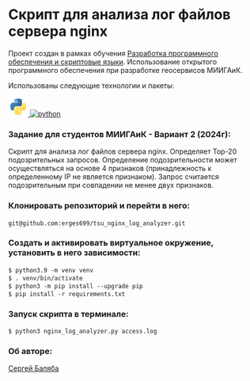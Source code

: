 # Скрипт для анализа лог файлов сервера nginx
Проект создан в рамках обучения <a href="https://moodle.tsu.ru/course/view.php?id=22106" target="_blank" rel="noreferrer">Разработка программного обеспечения и скриптовые языки</a>. Использование открытого программного обеспечения при разработке геосервисов МИИГАиК.

Использованы следующие технологии и пакеты:
<p align="left"> 
<a href="https://www.python.org" target="_blank" rel="noreferrer"> <img src="https://raw.githubusercontent.com/devicons/devicon/master/icons/python/python-original.svg" alt="python" width="40" height="40"> </a>
<a href="https://tqdm.github.io" target="_blank" rel="noreferrer"> <img src="https://tqdm.github.io/img/logo-trans.gif" alt="python" width="40" height="40"> </a>
</p>

<h3 align="left">Задание для студентов МИИГАиК - Вариант 2 (2024г):</h3>
Скрипт для анализа лог файлов сервера nginx. Определяет Top-20 подозрительных запросов.
Определение подозрительности может осуществляться на основе 4 признаков (принадлежность к определенному IP не является признаком). Запрос считается подозрительным при совпадении не менее двух признаков.

### Клонировать репозиторий и перейти в него:

```
git@github.com:erges699/tsu_nginx_log_analyzer.git
```

### Создать и активировать виртуальное окружение, установить в него зависимости:

```
$ python3.9 -m venv venv
$ . venv/bin/activate
$ python3 -m pip install --upgrade pip
$ pip install -r requirements.txt
```
### Запуск скрипта в терминале:

```
$ python3 nginx_log_analyzer.py access.log
```

<h3 align="left">Об авторе:</h3>
<a href="https://github.com/erges699" target="_blank">Сергей Баляба</a>

